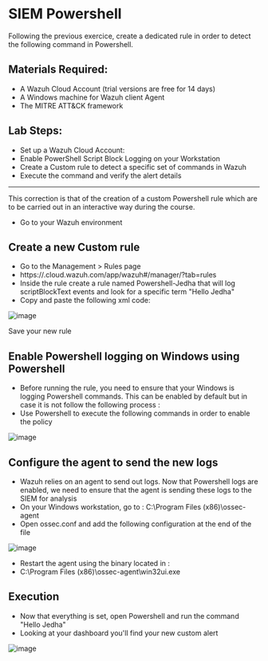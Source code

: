 # SIEM Powershell

Following the previous exercice, create a dedicated rule in order to detect the following command in Powershell.

## Materials Required:

- A Wazuh Cloud Account (trial versions are free for 14 days)
- A Windows machine for Wazuh client Agent
- The MITRE ATT&CK framework

## Lab Steps:

- Set up a Wazuh Cloud Account:
- Enable PowerShell Script Block Logging on your Workstation
- Create a Custom rule to detect a specific set of commands in Wazuh
- Execute the command and verify the alert details

--------------------------------------------------------------------------------------------------------------------------------------------------------------------------------------

This correction is that of the creation of a custom Powershell rule which are to be carried out in an interactive way during the course.

- Go to your Wazuh environment

## Create a new Custom rule

- Go to the Management > Rules page
- https://<your tenant>.cloud.wazuh.com/app/wazuh#/manager/?tab=rules
- Inside the rule create a rule named Powershell-Jedha that will log scriptBlockText events and look for a specific term "Hello Jedha"
- Copy and paste the following xml code:

![image](https://github.com/user-attachments/assets/c78c0910-9ebc-496d-8187-b6f43e78bec7)

Save your new rule

## Enable Powershell logging on Windows using Powershell

- Before running the rule, you need to ensure that your Windows is logging Powershell commands. This can be enabled by default but in case it is not follow the following process :
- Use Powershell to execute the following commands in order to enable the policy

![image](https://github.com/user-attachments/assets/4b88f418-38c6-45bf-b475-25adf41fcb7b)

## Configure the agent to send the new logs

- Wazuh relies on an agent to send out logs. Now that Powershell logs are enabled, we need to ensure that the agent is sending these logs to the SIEM for analysis
- On your Windows workstation, go to : C:\Program Files (x86)\ossec-agent
- Open ossec.conf and add the following configuration at the end of the file

![image](https://github.com/user-attachments/assets/fb558c07-264c-4aca-ab41-70100a7c3691)

- Restart the agent using the binary located in :
- C:\Program Files (x86)\ossec-agent\win32ui.exe

## Execution

- Now that everything is set, open Powershell and run the command "Hello Jedha"
- Looking at your dashboard you'll find your new custom alert

![image](https://github.com/user-attachments/assets/535e7218-d690-4852-8954-84cdc3559c39)























